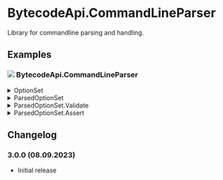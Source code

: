 # BytecodeApi.CommandLineParser

Library for commandline parsing and handling.

## Examples

### ![](http://bytecode77.com/public/vs/namespace.png) BytecodeApi.CommandLineParser

<details>
<summary>OptionSet</summary>

An `OptionSet` is the definition of all possible commandline options.

```
new OptionSet("-", "--")
	.Add(new[] { "c" }, new[] { "command" })
	.Add(new[] { "h" }, new[] { "help" })
```

`-` is the prefix and `--` is the alternative prefix. In this example, following options are configured:

- `-c`
- `--command`
- `-h`
- `--help`

Each option can have multiple parameters. Example:

```
-f file1.txt file2.txt -o output.txt
```

</details>

<details>
<summary>ParsedOptionSet</summary>

After the `OptionSet.Parse` method comes the handling of user provided commandline arguments.

The handler executes the `Action<string[]>` with the arguments after the commandline, i.e.

> CommandLine: **-c arg1 arg2**  
Output: **-c executed with arg1 arg2**

```
new OptionSet("-", "--")
	.Add(new[] { "c" }, new[] { "command" })
	.Add(new[] { "h" }, new[] { "help" })
	.Parse(args) // From Main() method
	.Handle("c", arguments =>
	{
		Console.WriteLine("-c executed with " + string.Join(" ", arguments));
	});
```

</details>

<details>
<summary>ParsedOptionSet.Validate</summary>

`Validate` provides a callback that is invoked, if a specific validation rule is not met.

If none of the existing validation rules satisfy your requirements, use `Validate.Custom` to implement a custom validation rule.

```
new OptionSet("-", "--")
	.Add(new[] { "c" }, new[] { "command" })
	.Add(new[] { "h" }, new[] { "help" })
	.Parse(args)
	.Validate.OptionRequired("c", () =>
	{
		Console.WriteLine("-c is mandatory");
	})
	.Handle(
		// ...
	);
```

</details>

<details>
<summary>ParsedOptionSet.Assert</summary>

`Assert` works similar to `Validate`, however instead of callbacks, a `CommandLineParserException` is thrown.

Use assertion, if an exception is sufficient and manual error handling is not required.

```
new OptionSet("-", "--")
	.Add(new[] { "c" }, new[] { "command" })
	.Add(new[] { "h" }, new[] { "help" })
	.Parse(args)
	.Assert.OptionRequired("c")
	.Handle(
		// ...
	);
```

</details>

## Changelog

### 3.0.0 (08.09.2023)

* Initial release